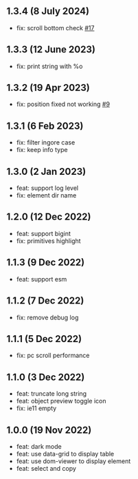 ## 1.3.4 (8 July 2024)

* fix: scroll bottom check [#17](https://github.com/liriliri/luna/pull/17)

## 1.3.3 (12 June 2023)

* fix: print string with %o

## 1.3.2 (19 Apr 2023)

* fix: position fixed not working [#9](https://github.com/liriliri/luna/issues/9)

## 1.3.1 (6 Feb 2023)

* fix: filter ingore case
* fix: keep info type

## 1.3.0 (2 Jan 2023)

* feat: support log level
* fix: element dir name

## 1.2.0 (12 Dec 2022)

* feat: support bigint
* fix: primitives highlight

## 1.1.3 (9 Dec 2022)

* feat: support esm

## 1.1.2 (7 Dec 2022)

* fix: remove debug log

## 1.1.1 (5 Dec 2022)

* fix: pc scroll performance

## 1.1.0 (3 Dec 2022)

* feat: truncate long string
* feat: object preview toggle icon
* fix: ie11 empty

## 1.0.0 (19 Nov 2022)

* feat: dark mode
* feat: use data-grid to display table
* feat: use dom-viewer to display element
* feat: select and copy